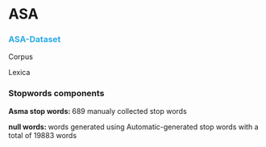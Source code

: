 # ASA

<h3 style="color:#2AAAE8;">ASA-Dataset</h3>
<p><Benchmark Dataset</p>
<p>Corpus</p>
<p>Lexica</p>

<h3>Stopwords components</h3>
<p><b>Asma stop words: </b>689 manualy collected stop words</p>
<p><b>null words: </b>words generated using Automatic-generated stop words with a total of 19883 words</p>
